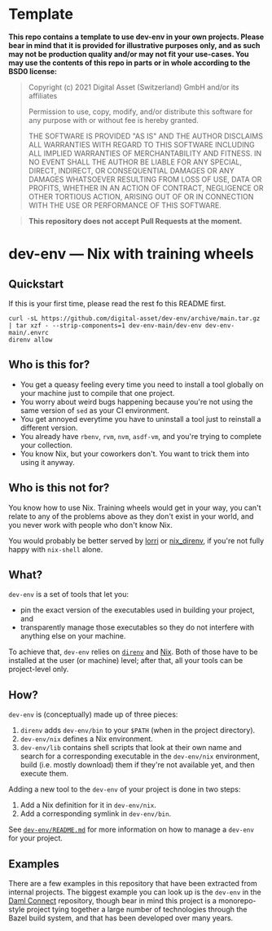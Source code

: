 # Template

**This repo contains a template to use dev-env in your own projects. Please bear in mind that it is provided for illustrative purposes only, and as such may not be production quality and/or may not fit your use-cases. You may use the contents of this repo in parts or in whole according to the BSD0 license:**

> Copyright (c) 2021 Digital Asset (Switzerland) GmbH and/or its affiliates
>
> Permission to use, copy, modify, and/or distribute this software for any purpose with or without fee is hereby granted.
>
> THE SOFTWARE IS PROVIDED "AS IS" AND THE AUTHOR DISCLAIMS ALL WARRANTIES WITH REGARD TO THIS SOFTWARE INCLUDING ALL IMPLIED WARRANTIES OF MERCHANTABILITY AND FITNESS. IN NO EVENT SHALL THE AUTHOR BE LIABLE FOR ANY SPECIAL, DIRECT, INDIRECT, OR CONSEQUENTIAL DAMAGES OR ANY DAMAGES WHATSOEVER RESULTING FROM LOSS OF USE, DATA OR PROFITS, WHETHER IN AN ACTION OF CONTRACT, NEGLIGENCE OR OTHER TORTIOUS ACTION, ARISING OUT OF OR IN CONNECTION WITH THE USE OR PERFORMANCE OF THIS SOFTWARE.

> **This repository does not accept Pull Requests at the moment.**

# dev-env — Nix with training wheels

## Quickstart

If this is your first time, please read the rest fo this README first.

```
curl -sL https://github.com/digital-asset/dev-env/archive/main.tar.gz | tar xzf - --strip-components=1 dev-env-main/dev-env dev-env-main/.envrc
direnv allow
```

## Who is this for?

- You get a queasy feeling every time you need to install a tool globally on
  your machine just to compile that one project.
- You worry about weird bugs happening because you're not using the same
  version of `sed` as your CI environment.
- You get annoyed everytime you have to uninstall a tool just to reinstall a
  different version.
- You already have `rbenv`, `rvm`, `nvm`, `asdf-vm`, and you're trying to
  complete your collection.
- You know Nix, but your coworkers don't. You want to trick them into using it
  anyway.

## Who is this not for?

You know how to use Nix. Training wheels would get in your way, you can't
relate to any of the problems above as they don't exist in your world, and you
never work with people who don't know Nix.

You would probably be better served by [lorri] or [nix_direnv], if you're not
fully happy with `nix-shell` alone.

[lorri]: https://github.com/nix-community/lorri
[nix_direnv]: https://github.com/nix-community/nix-direnv

## What?

`dev-env` is a set of tools that let you:

- pin the exact version of the executables used in building your project, and
- transparently manage those executables so they do not interfere with anything
  else on your machine.

To achieve that, `dev-env` relies on [`direnv`] and [Nix]. Both of those have
to be installed at the user (or machine) level; after that, all your tools can
be project-level only.

[`direnv`]: https://direnv.net
[Nix]: https://nixos.org/download.html

## How?

`dev-env` is (conceptually) made up of three pieces:

1. `direnv` adds `dev-env/bin` to your `$PATH` (when in the project
   directory).
2. `dev-env/nix` defines a Nix environment.
2. `dev-env/lib` contains shell scripts that look at their own name and search
   for a corresponding executable in the `dev-env/nix` environment, build (i.e.
   mostly download) them if they're not available yet, and then execute them.

Adding a new tool to the `dev-env` of your project is done in two steps:

1. Add a Nix definition for it in `dev-env/nix`.
2. Add a corresponding symlink in `dev-env/bin`.

See [`dev-env/README.md`](dev-env/README.md) for more information on how to
manage a `dev-env` for your project.

## Examples

There are a few examples in this repository that have been extracted from
internal projects. The biggest example you can look up is the `dev-env` in the
[Daml Connect] repository, though bear in mind this project is a monorepo-style
project tying together a large number of technologies through the Bazel build
system, and that has been developed over many years.

[Daml Connect]: https://github.com/digital-asset/daml
